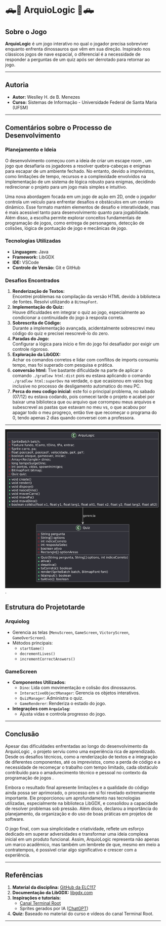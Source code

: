 # 🛻🦖 ArquioLogic 🦖🛻

## Sobre o Jogo
**ArquioLogic** é um jogo interativo no qual o jogador precisa sobreviver enquanto enfrenta dinossauros que vêm em sua direção. Inspirado nos clássicos jogos de nave espacial, o diferencial é a necessidade de responder a perguntas de um quiz após ser derrotado para retornar ao jogo.

---

## Autoria
- **Autor:** Weslley H. de B. Menezes  
- **Curso:** Sistemas de Informação - Universidade Federal de Santa Maria (UFSM)

---

## Comentários sobre o Processo de Desenvolvimento

### Planejamento e Ideia
O desenvolvimento começou com a ideia de criar um escape room , um jogo que desafiaria os jogadores a resolver quebra-cabeças e enigmas para escapar de um ambiente fechado. No entanto, devido a imprevistos, como limitações de tempo, recursos e a complexidade envolvidos na implementação de um sistema de lógica robusto para enigmas, decidindo redirecionar o projeto para um jogo mais simples e intuitivo.

Uma nova abordagem focada em um jogo de ação em 2D, onde o jogador controla um veículo para enfrentar desafios e obstáculos em um cenário dinâmico. Esse formato mantém elementos de desafio e interatividade, mas é mais acessível tanto para desenvolvimento quanto para jogabilidade. Além disso, a escolha permite explorar conceitos fundamentais de programação de jogos, como entrega de personagens, detecção de colisões, lógica de pontuação de jogo e mecânicas de jogo.

### Tecnologias Utilizadas
- **Linguagem:** Java  
- **Framework:** LibGDX  
- **IDE:** VSCode  
- **Controle de Versão:** Git e GitHub  

### Desafios Encontrados
1. **Renderização de Textos:**  
   Encontrei problemas na compilação da versão HTML devido à biblioteca de fontes. Resolvi utilizando a `BitmapFont`.
2. **Implementação do Quiz:**  
   Houve dificuldades em integrar o quiz ao jogo, especialmente ao condicionar a continuidade do jogo à resposta correta.
3. **Sobrescrita de Código:**  
   Durante a implementação avançada, acidentalmente sobrescrevi meu código do quiz e precisei reescrevê-lo do zero.
4. **Paradas do Jogo:**  
   Configurar a lógica para início e fim do jogo foi desafiador por exigir um controle rigoroso.
5. **Exploração da LibGDX:**  
   Achar os comandos corretos e lidar com conflitos de imports consumiu tempo, mas foi superado com pesquisa e prática.
6. **conversão html:**
   Tive bastante dificuldade na parte de aplicar o comando `./gradlew html:dist` pois eu estava aplicando o comando `./gradlew html:superDev` na verdade, o que ocasionou em vaios bug inclusive no processo de desligamento automatico do meu PC.
7. **Perca do meu codigo inicial:**
   este foi o principal problema, no sabado (07/12) eu estava codando, pois comecei tarde o projeto e acabei por baixar uma biblioteca que ou arquivo que corrompeu meus arquivos e subescrevel as pastas que estavam no meu vs, o que acabou por apagar todo o meu progreço, então tive que recomeçar o programa do 0, tendo apenas 2 dias quando conversei com a professora.

---

![Diagrama de Classes](assets/diagrama.png).

## Estrutura do Projetotarde 

### **Arquiolog**
- Gerencia as telas (`MenuScreen`, `GameScreen`, `VictoryScreen`, `GameOverScreen`).
- Métodos principais:
  - `startGame()`
  - `decrementLives()`
  - `incrementCorrectAnswers()`

### **GameScreen**
- **Componentes Utilizados:**
  - `Dino`: Lida com movimentação e colisão dos dinossauros.
  - `InteractiveObjectManager`: Gerencia os objetos interativos.
  - `QuizManager`: Administra o quiz.
  - `GameRenderer`: Renderiza o estado do jogo.
- **Integrações com `Arquiolog`:**
  - Ajusta vidas e controla progresso do jogo.

---

## Conclusão

Apesar das dificuldades enfrentadas ao longo do desenvolvimento da ArquioLogic , o projeto serviu como uma experiência rica de aprendizado. Desde os desafios técnicos, como a renderização de textos e a integração de diferentes componentes, até os imprevistos, como a perda de código e a necessidade de recomeçar o trabalho com tempo limitado, cada obstáculo contribuído para o amadurecimento técnico e pessoal no contexto da programação de jogos .

Embora o resultado final apresente limitações e a qualidade do código ainda possa ser aprimorado, o processo em si foi revelado extremamente importante. Ele proporcionou um aprofundamento nas tecnologias utilizadas, especialmente na biblioteca LibGDX, e consolidou a capacidade de resolver problemas sob pressão. Além disso, declarou a importância do planejamento, da organização e do uso de boas práticas em projetos de software.

O jogo final, com sua simplicidade e criatividade, reflete um esforço dedicado em superar adversidades e transformar uma ideia complexa inicial em um produto funcional. Assim, ArquioLogic representa não apenas um marco acadêmico, mas também um lembrete de que, mesmo em meio a contratempos, é possível criar algo significativo e crescer com a experiência.

---

## Referências
1. **Material da disciplina:** [GitHub da ELC117](https://github.com/andreaInfUFSM/elc117-2024b)  
2. **Documentação da LibGDX:** [libgdx.com](https://libgdx.com/dev/)  
3. **Inspirações e tutoriais:**  
   - [Canal Terminal Root](https://www.youtube.com/watch?v=2bmvlwvnirk)  
   - Sprites gerados por IA ([ChatGPT](https://chatgpt.com/g/g-pmuQfob8d-image-generator))  
4. **Quiz:** Baseado no material do curso e vídeos do canal Terminal Root.

---
